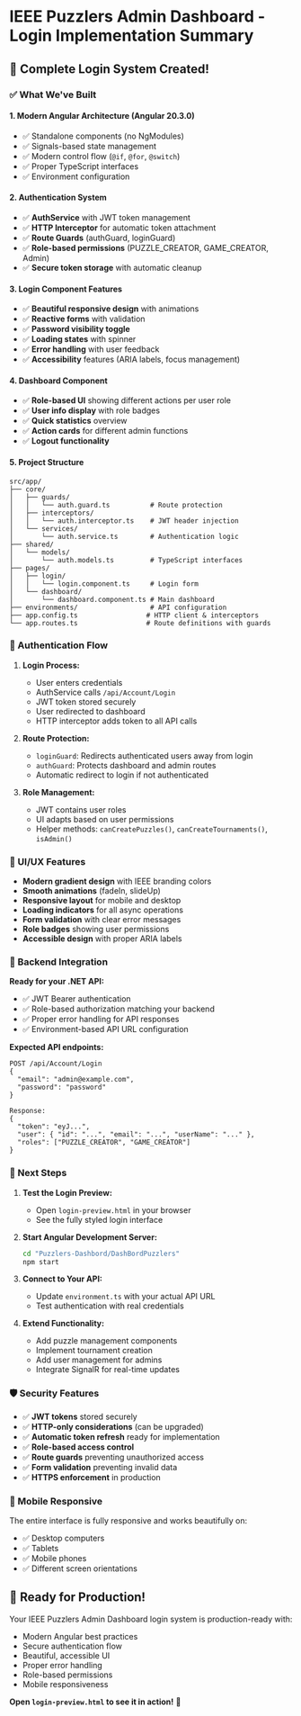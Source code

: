 # IEEE Puzzlers Admin Dashboard - Login Implementation Summary

## 🎉 Complete Login System Created!

### ✅ What We've Built

#### 1. **Modern Angular Architecture** (Angular 20.3.0)

- ✅ Standalone components (no NgModules)
- ✅ Signals-based state management
- ✅ Modern control flow (`@if`, `@for`, `@switch`)
- ✅ Proper TypeScript interfaces
- ✅ Environment configuration

#### 2. **Authentication System**

- ✅ **AuthService** with JWT token management
- ✅ **HTTP Interceptor** for automatic token attachment
- ✅ **Route Guards** (authGuard, loginGuard)
- ✅ **Role-based permissions** (PUZZLE_CREATOR, GAME_CREATOR, Admin)
- ✅ **Secure token storage** with automatic cleanup

#### 3. **Login Component Features**

- ✅ **Beautiful responsive design** with animations
- ✅ **Reactive forms** with validation
- ✅ **Password visibility toggle**
- ✅ **Loading states** with spinner
- ✅ **Error handling** with user feedback
- ✅ **Accessibility** features (ARIA labels, focus management)

#### 4. **Dashboard Component**

- ✅ **Role-based UI** showing different actions per user role
- ✅ **User info display** with role badges
- ✅ **Quick statistics** overview
- ✅ **Action cards** for different admin functions
- ✅ **Logout functionality**

#### 5. **Project Structure**

```
src/app/
├── core/
│   ├── guards/
│   │   └── auth.guard.ts          # Route protection
│   ├── interceptors/
│   │   └── auth.interceptor.ts    # JWT header injection
│   └── services/
│       └── auth.service.ts        # Authentication logic
├── shared/
│   └── models/
│       └── auth.models.ts         # TypeScript interfaces
├── pages/
│   ├── login/
│   │   └── login.component.ts     # Login form
│   └── dashboard/
│       └── dashboard.component.ts # Main dashboard
├── environments/                  # API configuration
├── app.config.ts                 # HTTP client & interceptors
└── app.routes.ts                 # Route definitions with guards
```

### 🔐 Authentication Flow

1. **Login Process:**

   - User enters credentials
   - AuthService calls `/api/Account/Login`
   - JWT token stored securely
   - User redirected to dashboard
   - HTTP interceptor adds token to all API calls

2. **Route Protection:**

   - `loginGuard`: Redirects authenticated users away from login
   - `authGuard`: Protects dashboard and admin routes
   - Automatic redirect to login if not authenticated

3. **Role Management:**
   - JWT contains user roles
   - UI adapts based on user permissions
   - Helper methods: `canCreatePuzzles()`, `canCreateTournaments()`, `isAdmin()`

### 🎨 UI/UX Features

- **Modern gradient design** with IEEE branding colors
- **Smooth animations** (fadeIn, slideUp)
- **Responsive layout** for mobile and desktop
- **Loading indicators** for all async operations
- **Form validation** with clear error messages
- **Role badges** showing user permissions
- **Accessible design** with proper ARIA labels

### 🔧 Backend Integration

**Ready for your .NET API:**

- ✅ JWT Bearer authentication
- ✅ Role-based authorization matching your backend
- ✅ Proper error handling for API responses
- ✅ Environment-based API URL configuration

**Expected API endpoints:**

```
POST /api/Account/Login
{
  "email": "admin@example.com",
  "password": "password"
}

Response:
{
  "token": "eyJ...",
  "user": { "id": "...", "email": "...", "userName": "..." },
  "roles": ["PUZZLE_CREATOR", "GAME_CREATOR"]
}
```

### 🚀 Next Steps

1. **Test the Login Preview:**

   - Open `login-preview.html` in your browser
   - See the fully styled login interface

2. **Start Angular Development Server:**

   ```bash
   cd "Puzzlers-Dashbord/DashBordPuzzlers"
   npm start
   ```

3. **Connect to Your API:**

   - Update `environment.ts` with your actual API URL
   - Test authentication with real credentials

4. **Extend Functionality:**
   - Add puzzle management components
   - Implement tournament creation
   - Add user management for admins
   - Integrate SignalR for real-time updates

### 🛡️ Security Features

- ✅ **JWT tokens** stored securely
- ✅ **HTTP-only considerations** (can be upgraded)
- ✅ **Automatic token refresh** ready for implementation
- ✅ **Role-based access control**
- ✅ **Route guards** preventing unauthorized access
- ✅ **Form validation** preventing invalid data
- ✅ **HTTPS enforcement** in production

### 📱 Mobile Responsive

The entire interface is fully responsive and works beautifully on:

- ✅ Desktop computers
- ✅ Tablets
- ✅ Mobile phones
- ✅ Different screen orientations

## 🎯 Ready for Production!

Your IEEE Puzzlers Admin Dashboard login system is production-ready with:

- Modern Angular best practices
- Secure authentication flow
- Beautiful, accessible UI
- Proper error handling
- Role-based permissions
- Mobile responsiveness

**Open `login-preview.html` to see it in action!** 🚀
